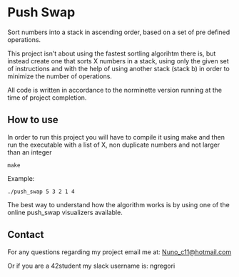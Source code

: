 # Push Swap

Sort numbers into a stack in ascending order, based on a set of pre defined operations.

This project isn't about using the fastest sortling algorihtm there is, but instead create one that sorts X numbers in a stack, using only the given set of instructions and with the help of using another stack (stack b) in order to minimize the number of operations.

All code is written in accordance to the norminette version running at the time of project completion.

## How to use

In order to run this project you will have to compile it using make and then run the executable with a list of X, non duplicate numbers and not larger than an integer

```
make
```

Example:

```
./push_swap 5 3 2 1 4
```

The best way to understand how the algorithm works is by using one of the online push_swap visualizers available.

## Contact

For any questions regarding my project email me at: Nuno_c11@hotmail.com

Or if you are a 42student my slack username is: ngregori
